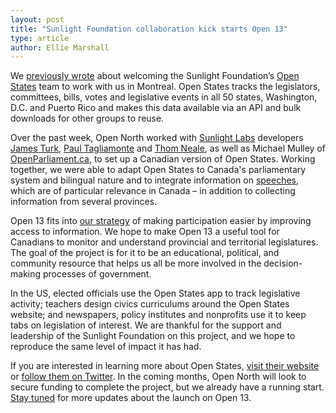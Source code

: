 ```yaml
---
layout: post
title: "Sunlight Foundation collaboration kick starts Open 13"
type: article
author: Ellie Marshall
---
```

We [previously wrote](http://blog.opennorth.ca/2012/11/02/this-week-in-open-government/) about welcoming the Sunlight Foundation’s [Open States](http://openstates.org/) team to work with us in Montreal. Open States tracks the legislators, committees, bills, votes and legislative events in all 50 states, Washington, D.C. and Puerto Rico and makes this data available via an API and bulk downloads for other groups to reuse.

Over the past week, Open North worked with [Sunlight Labs](http://sunlightlabs.com/) developers [James Turk](http://sunlightfoundation.com/people/jturk/), [Paul Tagliamonte](http://sunlightfoundation.com/people/ptagliamonte/) and [Thom Neale](http://sunlightfoundation.com/people/tneale/), as well as Michael Mulley of [OpenParliament.ca](http://openparliament.ca/), to set up a Canadian version of Open States. Working together, we were able to adapt Open States to Canada's parliamentary system and bilingual nature and to integrate information on [speeches](http://en.wikipedia.org/wiki/Hansard), which are of particular relevance in Canada – in addition to collecting information from several provinces.

Open 13 fits into [our strategy](http://blog.opennorth.ca/what-is-open-north/) of making participation easier by improving access to information. We hope to make Open 13 a useful tool for Canadians to monitor and understand provincial and territorial legislatures. The goal of the project is for it to be an educational, political, and community resource that helps us all be more involved in the decision-making processes of government.

In the US, elected officials use the Open States app to track legislative activity; teachers design civics curriculums around the Open States website; and newspapers, policy institutes and nonprofits use it to keep tabs on legislation of interest. We are thankful for the support and leadership of the Sunlight Foundation on this project, and we hope to reproduce the same level of impact it has had.

If you are interested in learning more about Open States, [visit their website](https://openstates.org) or [follow them on Twitter](https://twitter.com/openstates). In the coming months, Open North will look to secure funding to complete the project, but we already have a running start. [Stay tuned](http://www.twitter.com/open_13) for more updates about the launch on Open 13.